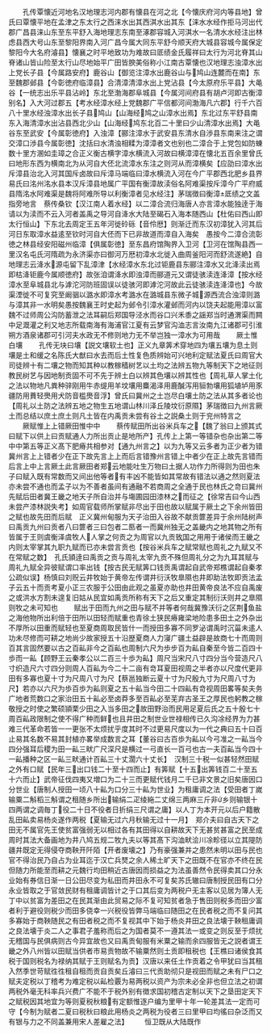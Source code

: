 <!-- { "loadSidebar": true } -->
　　孔传覃懐近河地名汉地理志河内郡有懐县在河之北【今懐庆府河内等县地】曾氏曰覃懐平地在孟津之东太行之西涞水出其西淇水出其东【涞水水经作拒马河出代郡广昌县涞山东至东平舒入海地理志东南至涿郡容城入河淇水一名清水水经注出林虑县西大号山东至黎阳界南入河广昌今属大同东平舒今顺天府大城县容城今属保定黎阳今大名府濬县】懐襄之时平地致功为难故曰厎绩金氏履祥曰太行为河北脊其山脊诸山皆山险至太行山尽地始平广田皆腴美俗称小江南古覃懐也汉地理志浊漳水出上党长子县【今属路安府】鹿谷山【御览注漳水出鹿谷山与鸠山连麓而在南】东至魏郡邺县【今彰徳府临漳县】合清漳清漳水出上党沾县【今太原府乐平县】大黾谷【一统志出乐平县沾岭】东北至渤海郡阜城县【今属河间府县有胡卢河即古衡漳别名】入大河过郡五【考水经漳水经上党魏郡广平信都河间渤海凡六郡】行千六百八十里水经浊漳水出长子县鸠山【山海经鸠之山漳水出焉】东北过东平舒县南东入海清漳水出沾县西北少山【山海经鸠东北百二十里曰少山清漳水出焉】大黾谷东至武安【今属彰徳府】入浊漳【郦注漳水于武安县东清水自渉县东南来注之谓交漳口渉县今属彰徳】沈括曰水清浊相糅为漳漳者文也别也二漳合于上党包如防蝀数十里方溷如圭璋之合正义衡古横字漳水横流入河故曰横漳漳在懐北五百余里曾氏曰地形东西为横南北为从河自大伾北流漳水东注之则河从而漳横矣【应劭曰漳水出斥漳县治北入河其国斥卤故曰斥漳马端临曰漳水横流入河在今广平郡西北肥乡县界易氏曰洺州洺水县本汉斥漳县地属广平国有衡漳故渎俗名阿难渠按斥漳今广平府威县隋洺水阿难渠是魏将阿难所导以利衡漳者见水经注】茅瑞徴曰衡漳厎绩之文盖指旁地言　蔡传桑钦【汉江南人着水经】以二漳合流归海唐人亦言漳水能独逹于海请以为渎而不云入河者盖禹之导河自洚水大陆至碣石入海本随西山【杜佑曰西山即太行恒山】下东北去周定王五年河徙砱砾【音伶厯】则渐迁而东汉初漳犹入河其后河日东取漳水益逺至钦时河自大伾而下已非故道而漳自入海矣　愚按今二漳合流彰徳之林县经安阳磁州临漳【俱属彰徳】至东昌府馆陶界入卫河【卫河在馆陶县西一里汉名屯氏河隋疏为永济渠亦曰御河万厯初漳水北徙入曲周釜阳河而舒流遂絶】自地理志云洚水源屯留下乱漳津【水经漳水东北过钜鹿县东郦注漳水又北洚渎出焉即枯洚钜鹿今属顺徳府】故张洎谓洚水即浊漳而郦道元又谓徒骇渎连洚漳【按水经漳水至阜城县北与滹沱河防班固误以徒骇河即滹沱河故此云徒骇渎连洚漳也】今故渠湮徙不可复究至阚骃以潞水即漳水考潞水在潞城县东微子城源西流合浊漳则潞与漳其非一水明矣愚按魏襄王时史起为邺令引漳水灌邺而河内以饶夫起能用漳以富魏不过师周公沟防蓄泄之法耳嗣后郑国导泾水而谷口兴禾黍之謡郑当时通渭渠而闗中足溉灌之利又地志所载南海有海浦官江夏有云梦官沟洫志言汝南九江诸郡可引淮朔方酒泉诸郡可引河夫水政无不修则地力无不举岂独一漳水为可用哉
　　厥土惟白壤
　　孔传无块曰壤【説文壤软土也】正义九章筭术穿地四为壤五壤为息土则壤是土和缓之名陈氏大猷曰水去而后土性复色质辨始可兴地利定赋法夏氏曰周官大司徒辨十有二壤之物而知其种以教稼穑树艺以土均之法辨五物九等制天下之地征则教民树艺与因地制贡固不可不先于辨土白以辨其色壤以辨其性也【周礼草人掌土化之法以物地凡粪种骍刚用牛赤缇用羊坟壤用麋渴泽用鹿醎泻用貆勃壤用狐埴垆用豕疆防用蕡轻爂用犬防音槛爂音浮】曾氏曰冀州之土岂尽白壤土防之法从其多者论也【周礼以土防之法辨五地之物生五地谓山林川泽丘陵坟衍原隰】茅瑞徴曰九州言厥土而总结以庶土庶土则凡土皆在内禹贡未尝有谷土之説桑土则于兖州特言之
　　厥赋惟上上错厥田惟中中
　　蔡传赋田所出谷米兵车之【魏了翁曰上颁其式曰赋下以供上曰贡赋通人力所出贡止是地所产】孔传上上第一等错杂也杂出第二等中中第五等正义髙下肥瘠共相参对【通九州言之】以为九等又云多者为正少者为错冀州言上上错者少在正下故先言上上而后言错豫州言错上中者少在正上故先言错而后言上中上言厥土此言厥田者郑云地能吐生万物曰土据人功作力所得则为田也朱子曰赋入既有常数而又间出他等者有丰凶不能皆如其常故有错法以通之然则夏法亦未尝不通也而孟子以为不善者虽间有通融不若商周之全通于民也林氏之竒曰冀州先赋后田者冀王畿之地天子所自治并与塲圃园田漆林之而征之【徐常吉曰今山西未尝产漆林説失考】如周官载师所掌赋非尽出于田也故以赋属于厥土之下余州皆田之赋也故先田而后赋　正义冀州甸服为天子治田入谷故不献贡篚差异于余州陆树声曰禹贡九州曰贡者八曰篚者三曰包者二匦者一而冀州独无之盖畿内之地其物之所有皆属于王则虞衡泽虞牧人人掌之何贡之为周官以九贡致国之用用于诸侯而王畿之内则太宰掌其九职九赋而已亦未尝言贡也【按谷米兵车之赋常赋也周礼之九赋又不在常赋之数】　孔氏頴逹曰禹贡之贡与周礼太宰九贡不殊但周礼分之为九耳其赋与周礼九赋全异彼赋谓口率出钱【按古民无赋筭口钱贡禹谓起自武帝郑樵谓起自秦孝公疏似误】杨慎曰刘贶云井牧始于黄帝左传谓井衍沃牧臯隰也井即助法牧即贡法孟子云五十而贡考夏小正三农服于公田由此观之虽夏亦助也井田黄帝良法不应自禹废之或洪水方割未遑复旧姑从民宜如禹贡所称有天下之后又重定其制衍沃则井之臯隰则牧之未可知也
　　赋出于田而九州之田与赋不并等者何哉冀豫沃衍之区荆鱼盐之海他物所出利倍于田所以田轻而赋重也青徐土狭民瘠雍梁地险患多田土之外杂出不厚所以田重而赋轻也至夏商周取民皆什一而授田多寡不同罗泌谓禹时沉菑未逺人功未尽修而可耕之地尚少故家授五十沿歴夏商人力寖广疆土益辟是故商七十而周则百其言固然要以古之百畆非今之百畆也周制六尺为歩步百为畆自秦至今皆二百四十歩而一畆【顾野王云秦孝公以二百三十歩为畆】周尺当宋尺八寸四分当今营造尺八寸织造尺六寸四分则周人百畆为今二十二亩有竒耳夏田视周之半者亦以尺度代更非田有多寡也夏十寸为尺周八寸为尺【蔡邕独断云夏十寸为尺殷九寸为尺周八寸为尺】若亦以六尺为歩百歩为畆则夏之五十畆当今田二十四畆有竒视周田畧等矣夫务广地者荒数口之家治田五十畆必至卤莽多至百畆必至芜弃古圣王之厚民也躬教之稼敬授之时使之繁硕頴栗少田之入当多田之故田野治而民用足夏后氏之五十殷七十周百畆政限制之使不得广种而鲜也且井田之制世业世禄相传已久沟凃经界为力甚难三代革命若皆一一更张不太烦扰乎度其时不过更易尺度以为一代之典曰五十曰百止易其名数不易其封植亦畧举成数言之耳【董谷曰古百歩为畆以今弓准之一畆当今四分强耳后稷为田一畆三畎广尺深尺是横过一弓直长一百弓也古一夫百畆当今四十一畆播种之区一畆三畎通计百畆三十丈濶六十丈长】　汉制三十税一似甚轻然田赋之外有口赋【民年三出口钱二十至十四而止】有筭赋【十五出筭钱百二十至五十六而止】武帝征伐四夷又増口为二十三而更赋代钱月二千已非文景之旧矣唐因口分世业【唐制人授田一顷八十畆为口分三十畆为世业】为租庸调之法【受田者丁嵗输粟二斛稻三斛谓之租随乡所出输绢二疋绫絁二丈绵三两麻三斤非乡则输银十四两谓之调毎丁役二十日不役者日折绢三尺谓之庸】以人丁为本开元以后户籍散乱田畆卖易杨炎遂作两税【夏输无过六月秋输无过十一月】　郑介夫曰自古天下之田无不属官先王使贫富强弱无以相过各有其田得以自耕故天下无甚贫甚富之民至成周时其法大备画地为井八鸠五规二牧九夫以等其髙下沟洫畎浍川凃畛径以立其隄防疆井既定无得侵夺商鞅开阡陌【开者废壊之】乃有豪强兼并之患然未明以田与民也官不得治民乃自占为业耳迄于汉亡兵燹之余人稀土旷天下之田既不在官亦不终在民但随力所能至而耕之元魏行均田稍近古唐因而损益之为法虽善然令民得卖其口分永业始有券信日渐一日公田尽变为私田而井田永不可复矣苏氏辙曰唐制授民田有口分永业皆取之于官敛民财有租庸调皆计之于口其后变为两税户无主客以见居为簿人无丁中以贫富为差田之在民其渐由此贸易之际不复可知贫者急于售田则税多而田少富者利于避役则税少而田多侥幸一兴税役皆弊马端临曰随田之在民者税之而不复问其多寡始于商鞅随民之有田者税之而不复视其中下始于杨炎井田之良法壊于鞅租庸调之良法壊于炎二人之事君子羞称而后之为国者莫不一遵其法一或变之则反至于烦扰无稽国与民俱病则古今异宜故也又曰禹贡甸服有米粟之输而余四服皆无之説者谓王畿之外八州皆以田赋当供者市易贡物故不输粟然则土贡即租税也【王樵曰诸侯食其税于国则税名为禄纳其赋于王则赋名为贡】汉唐以来任土作贡着之令甲犹曰当其租入然季世苛赋徃徃租自租而贡自贡矣丘濬曰三代贡助彻只是视田而赋之未有尸口之赋夫定税以丁稽考为难定税以畆检覈为易两税以资产为宗未必全非也但立法之初谓两税外毫无科率兵兴费广不能不于税外别有徴求国初稽古定制以天下之垦田定天下之赋税因其地宜为等则夏税秋粮有定额惟逐户编为里甲十年一轮差其法一定而可守【今制为赋者二夏曰税秋曰粮此用杨炎之两税为役者三曰里甲曰均徭曰杂泛而又有银与力之不同盖兼用宋人差雇之法】
　　恒卫既从大陆既作
